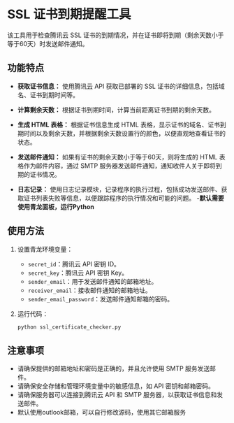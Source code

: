 # SSL 证书到期提醒工具

该工具用于检查腾讯云 SSL 证书的到期情况，并在证书即将到期（剩余天数小于等于60天）时发送邮件通知。

## 功能特点

- **获取证书信息：** 使用腾讯云 API 获取已部署的 SSL 证书的详细信息，包括域名、证书到期时间等。
  
- **计算剩余天数：** 根据证书到期时间，计算当前距离证书到期的剩余天数。

- **生成 HTML 表格：** 根据证书信息生成 HTML 表格，显示证书的域名、证书到期时间以及剩余天数，并根据剩余天数设置行的颜色，以便直观地查看证书的状态。

- **发送邮件通知：** 如果有证书的剩余天数小于等于60天，则将生成的 HTML 表格作为邮件内容，通过 SMTP 服务器发送邮件通知，通知收件人关于即将到期的证书情况。

- **日志记录：** 使用日志记录模块，记录程序的执行过程，包括成功发送邮件、获取证书列表失败等信息，以便跟踪程序的执行情况和可能的问题。
-**默认需要使用青龙面板，运行Python**
## 使用方法

1. 设置青龙环境变量：

    - `secret_id`：腾讯云 API 密钥 ID。
    - `secret_key`：腾讯云 API 密钥 Key。
    - `sender_email`：用于发送邮件通知的邮箱地址。
    - `receiver_email`：接收邮件通知的邮箱地址。
    - `sender_email_password`：发送邮件通知邮箱的密码。

2. 运行代码：

    ```bash
    python ssl_certificate_checker.py
    ```

## 注意事项

- 请确保提供的邮箱地址和密码是正确的，并且允许使用 SMTP 服务发送邮件。
- 请确保安全存储和管理环境变量中的敏感信息，如 API 密钥和邮箱密码。
- 请确保服务器可以连接到腾讯云 API 和 SMTP 服务器，以获取证书信息和发送邮件。
- 默认使用outlook邮箱，可以自行修改源码，使用其它邮箱服务
